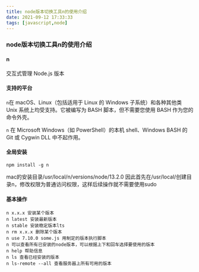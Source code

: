 ```yaml
---
title: node版本切换工具n的使用介绍
date: 2021-09-12 17:33:33
tags: [javascript,node]
---
```



### node版本切换工具n的使用介绍

#### n
交互式管理 Node.js 版本



#### 支持的平台

`n`在 macOS、Linux（包括适用于 Linux 的 Windows 子系统）和各种其他类 Unix 系统上均受支持。它被编写为 BASH 脚本，但不需要您使用 BASH 作为您的命令外壳。

`n` 在 Microsoft Windows（如 PowerShell）的本机 shell、Windows BASH 的 Git 或 Cygwin DLL 中不起作用。

<!--more-->

#### 全局安装

```
npm install -g n
```

mac的安装目录/usr/local/n/versions/node/13.2.0
因此首先在/usr/local/创建目录n，修改权限为普通访问权限，这样后续操作就不需要使用sudo

#### 基本操作

```
n x.x.x 安装某个版本
n latest 安装最新版本
n stable 安装稳定版本lts
n rm x.x.x 删除某个版本
n use 7.10.0 some.js 用制定的版本执行脚本
n 可以查看所有已安装的node版本，可以根据上下和回车选择要使用的版本
n help 帮助信息
n ls 查看已经安装的版本
n ls-remote --all 查看服务器上所有可用的版本
```